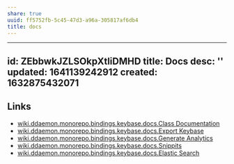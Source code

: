 ```yaml
---
share: true
uuid: ff5752fb-5c45-47d3-a96a-305817af6db4
title: docs
---
```

---
id: ZEbbwkJZLSOkpXtliDMHD
title: Docs
desc: ''
updated: 1641139242912
created: 1632875432071
---


## Links

* [wiki.ddaemon.monorepo.bindings.keybase.docs.Class Documentation](/75030eca-fb42-46ca-93c6-95b520292bd1)
* [wiki.ddaemon.monorepo.bindings.keybase.docs.Export Keybase](/99ac375c-13a3-4b9e-8a72-a3384c0f56ad)
* [wiki.ddaemon.monorepo.bindings.keybase.docs.Generate Analytics](/0c17a138-56fe-4ec2-a4cc-2a9833ad60bf)
* [wiki.ddaemon.monorepo.bindings.keybase.docs.Snippits](/084fccb4-3a13-4be0-93d7-57aea116e200)
* [wiki.ddaemon.monorepo.bindings.keybase.docs.Elastic Search](/ea840011-88ea-4ed3-86fe-ac41a6870502)